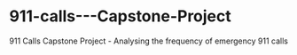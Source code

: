 # 911-calls---Capstone-Project
911 Calls Capstone Project - Analysing the frequency of emergency 911 calls
